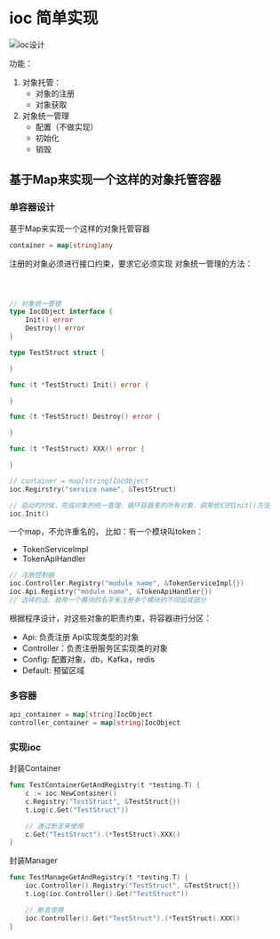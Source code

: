 # ioc 简单实现

![ioc设计](../docs/ioc.drawio)

功能：
1. 对象托管：
    + 对象的注册
    + 对象获取
2. 对象统一管理
    + 配置（不做实现）
    + 初始化
    + 销毁


## 基于Map来实现一个这样的对象托管容器

### 单容器设计
基于Map来实现一个这样的对象托管容器
```go
container = map[string]any
```

注册的对象必须进行接口约束，要求它必须实现 对象统一管理的方法：
```go



// 对象统一管理
type IocObject interface {
    Init() error
    Destroy() error
}

type TestStruct struct {

}

func (t *TestStruct) Init() error {

}

func (t *TestStruct) Destroy() error {

}

func (t *TestStruct) XXX() error {

}

// container = map[string]IocObject
ioc.Regirstry("service name", &TestStruct)

// 启动的时候，完成对象的统一管理，循环容器里的所有对象，调用他们的Init()方法
ioc.Init()
```

一个map，不允许重名的，
比如：有一个模块叫token：
+ TokenServiceImpl
+ TokenApiHandler

```go
// 注册控制器
ioc.Controller.Registry("module name", &TokenServiceImpl{})
ioc.Api.Registry("module name", &TokenApiHandler{})
// 这样的话，就用一个模块的名字来注册多个模块的不同组成部分
```

根据程序设计，对这些对象的职责约束，将容器进行分区：
+ Api: 负责注册 Api实现类型的对象
+ Controller：负责注册服务区实现类的对象
+ Config: 配置对象，db，Kafka，redis
+ Default: 预留区域

### 多容器

```GO
api_container = map[string]IocObject
controller_container = map[string]IocObject
```

### 实现ioc

封装Container
```go
func TestContainerGetAndRegistry(t *testing.T) {
	c := ioc.NewContainer()
	c.Registry("TestStruct", &TestStruct{})
	t.Log(c.Get("TestStruct"))

	// 通过断言来使用
	c.Get("TestStruct").(*TestStruct).XXX()
}
```


封装Manager
```go
func TestManageGetAndRegistry(t *testing.T) {
	ioc.Controller().Registry("TestStruct", &TestStruct{})
	t.Log(ioc.Controller().Get("TestStruct"))

	// 断言使用
	ioc.Controller().Get("TestStruct").(*TestStruct).XXX()
}
```




